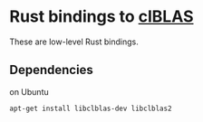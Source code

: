 # Rust bindings to [clBLAS](https://github.com/clMathLibraries/clBLAS)

These are low-level Rust bindings.

## Dependencies

on Ubuntu

```
apt-get install libclblas-dev libclblas2
```
